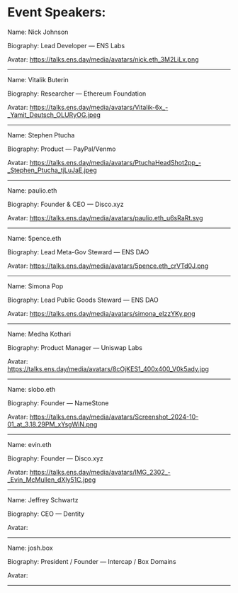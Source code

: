 # Event Speakers:

Name: Nick Johnson

Biography: Lead Developer — ENS Labs

Avatar: https://talks.ens.day/media/avatars/nick.eth_3M2LiLx.png

---

Name: Vitalik Buterin

Biography: Researcher — Ethereum Foundation

Avatar: https://talks.ens.day/media/avatars/Vitalik-6x_-_Yamit_Deutsch_OLURyOG.jpeg

---

Name: Stephen Ptucha

Biography: Product — PayPal/Venmo

Avatar: https://talks.ens.day/media/avatars/PtuchaHeadShot2pp_-_Stephen_Ptucha_tjLuJaE.jpeg

---

Name: paulio.eth

Biography: Founder & CEO  — Disco.xyz

Avatar: https://talks.ens.day/media/avatars/paulio.eth_u6sRaRt.svg

---

Name: 5pence.eth

Biography: Lead Meta-Gov Steward — ENS DAO

Avatar: https://talks.ens.day/media/avatars/5pence.eth_crVTd0J.png

---

Name: Simona Pop

Biography: Lead Public Goods Steward — ENS DAO

Avatar: https://talks.ens.day/media/avatars/simona_eIzzYKy.png

---

Name: Medha Kothari

Biography: Product Manager — Uniswap Labs

Avatar: https://talks.ens.day/media/avatars/8cOjKES1_400x400_V0k5ady.jpg

---

Name: slobo.eth

Biography: Founder — NameStone

Avatar: https://talks.ens.day/media/avatars/Screenshot_2024-10-01_at_3.18.29PM_xYsgWiN.png

---

Name: evin.eth

Biography: Founder — Disco.xyz

Avatar: https://talks.ens.day/media/avatars/IMG_2302_-_Evin_McMullen_dXly51C.jpeg

---

Name: Jeffrey Schwartz

Biography: CEO — Dentity

Avatar: 

---

Name: josh.box

Biography: President / Founder — Intercap / Box Domains

Avatar: 

---

